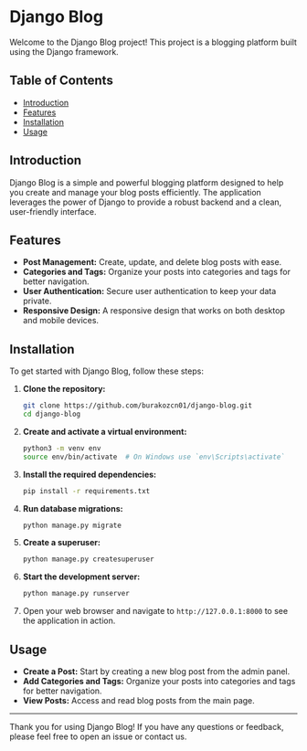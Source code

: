 # Django Blog

Welcome to the Django Blog project! This project is a blogging platform built using the Django framework.

## Table of Contents

- [Introduction](#introduction)
- [Features](#features)
- [Installation](#installation)
- [Usage](#usage)

## Introduction

Django Blog is a simple and powerful blogging platform designed to help you create and manage your blog posts efficiently. The application leverages the power of Django to provide a robust backend and a clean, user-friendly interface.

## Features

- **Post Management:** Create, update, and delete blog posts with ease.
- **Categories and Tags:** Organize your posts into categories and tags for better navigation.
- **User Authentication:** Secure user authentication to keep your data private.
- **Responsive Design:** A responsive design that works on both desktop and mobile devices.

## Installation

To get started with Django Blog, follow these steps:

1. **Clone the repository:**
    ```sh
    git clone https://github.com/burakozcn01/django-blog.git
    cd django-blog
    ```

2. **Create and activate a virtual environment:**
    ```sh
    python3 -m venv env
    source env/bin/activate  # On Windows use `env\Scripts\activate`
    ```

3. **Install the required dependencies:**
    ```sh
    pip install -r requirements.txt
    ```

4. **Run database migrations:**
    ```sh
    python manage.py migrate
    ```

5. **Create a superuser:**
    ```sh
    python manage.py createsuperuser
    ```

6. **Start the development server:**
    ```sh
    python manage.py runserver
    ```

7. Open your web browser and navigate to `http://127.0.0.1:8000` to see the application in action.

## Usage

- **Create a Post:** Start by creating a new blog post from the admin panel.
- **Add Categories and Tags:** Organize your posts into categories and tags for better navigation.
- **View Posts:** Access and read blog posts from the main page.
---

Thank you for using Django Blog! If you have any questions or feedback, please feel free to open an issue or contact us.
